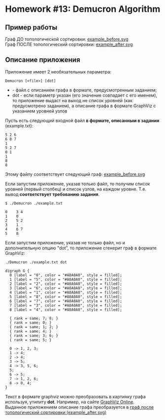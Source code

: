 # Homework #13: Demucron Algorithm
## Пример работы
Граф ДО топологической сортировки: [example_before.svg](https://github.com/ziminas1990/otus-algorithms/blob/hw-13-Demucron/example_before.svg)  
Граф ПОСЛЕ топологический сортировки: [example_after.svg](https://github.com/ziminas1990/otus-algorithms/blob/hw-13-Demucron/example_after.svg)

## Описание приложения
Приложение имеет 2 необязательных параметра:
```
Demucron [<file>] [dot]
```
  - <file> - файл с описанием графа в формате, предусмотренным заданием;
  - dot - если параметр указан (его значение совпадает с его именем), то приложение выдаст на выход не список уровней (как предусмотрено заданием), а описание графа в формате GraphViz с указанием уровней узлов
  
Пусть есть следующий входной файл **в формате, описанным в задании** (example.txt):
```
5 2 6
6 8 7
1
5 2 7
0 1
1
8
8
```
Этому файлу соответствует следующий граф: [example_before.svg](https://github.com/ziminas1990/otus-algorithms/blob/hw-13-Demucron/example_before.svg)

Если запустим приложение, указав только файл, то получим список уровней (первый столбец) и список узлов, на каждом уровне. Т.е. вывод **соответствует требованию задания**.
```
$ ./Demucron ./example.txt
```
```
0	 3 4
1	 0
2	 5 2
3	 1
4	 6 7
5	 8
```

Если запустим приложение, указав не только файл, но и дополнительную опцию "dot", то приложение сгенерит граф в формате GraphViz:
```
./Demucron ./example.txt dot
```
```
digraph G {
  0 [label = "0", color = "#A0A0A0", style = filled];
  1 [label = "5", color = "#A0A0A0", style = filled];
  2 [label = "2", color = "#A0A0A0", style = filled];
  3 [label = "6", color = "#A0A0A0", style = filled];
  4 [label = "1", color = "#A0A0A0", style = filled];
  5 [label = "8", color = "#A0A0A0", style = filled];
  6 [label = "7", color = "#A0A0A0", style = filled];
  7 [label = "3", color = "#A0A0A0", style = filled];
  8 [label = "4", color = "#A0A0A0", style = filled];

  { rank = same; 7; 8; }
  { rank = same; 0; }
  { rank = same; 1; 2; }
  { rank = same; 4; }
  { rank = same; 3; 6; }
  { rank = same; 5; }

  0 -> 1, 2, 3;
  1 -> 4;
  2 -> 4;
  3 -> 5;
  4 -> 3, 5, 6;
  5;
  6 -> 5;
  7 -> 1, 2, 6;
  8 -> 0, 4;
}
```

Текст в формате graphviz можно преобразовать в картинку графа используя, утилиту **dot**. Например, на сайте [GraphViz Online](https://dreampuf.github.io/GraphvizOnline).  
Выданное приложением описание графа преобразуется в [граф после топологический сортировки (example_after.svg)](https://github.com/ziminas1990/otus-algorithms/blob/hw-13-Demucron/example_after.svg)
